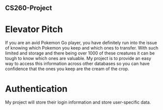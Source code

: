## CS260-Project

# Elevator Pitch
If you are an avid Pokemon Go player, you have definitely run into the issue of knowing which Pokemon you keep and which ones to transfer. With such limited and storage and there being over 1000 of these creatures it can be tough to know which ones are valuable. My project is to provide an easy way to access this information across other databases so you can have confidence that the ones you keep are the cream of the crop.
# Authentication
My project will store their login information and store user-specific data.


